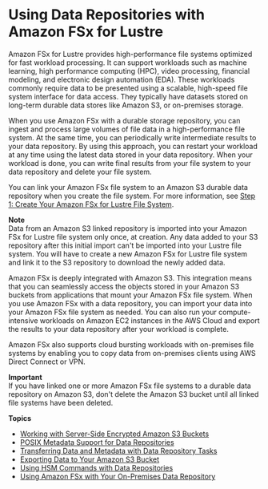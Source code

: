 # Using Data Repositories with Amazon FSx for Lustre<a name="fsx-data-repositories"></a>

Amazon FSx for Lustre provides high\-performance file systems optimized for fast workload processing\. It can support workloads such as machine learning, high performance computing \(HPC\), video processing, financial modeling, and electronic design automation \(EDA\)\. These workloads commonly require data to be presented using a scalable, high\-speed file system interface for data access\. They typically have datasets stored on long\-term durable data stores like Amazon S3, or on\-premises storage\.

When you use Amazon FSx with a durable storage repository, you can ingest and process large volumes of file data in a high\-performance file system\. At the same time, you can periodically write intermediate results to your data repository\. By using this approach, you can restart your workload at any time using the latest data stored in your data repository\. When your workload is done, you can write final results from your file system to your data repository and delete your file system\.

You can link your Amazon FSx file system to an Amazon S3 durable data repository when you create the file system\. For more information, see [Step 1: Create Your Amazon FSx for Lustre File System](getting-started-step1.md)\.

**Note**  
Data from an Amazon S3 linked repository is imported into your Amazon FSx for Lustre file system only once, at creation\. Any data added to your S3 repository after this initial import can't be imported into your Lustre file system\. You will have to create a new Amazon FSx for Lustre file system and link it to the S3 repository to download the newly added data\. 

Amazon FSx is deeply integrated with Amazon S3\. This integration means that you can seamlessly access the objects stored in your Amazon S3 buckets from applications that mount your Amazon FSx file system\. When you use Amazon FSx with a data repository, you can import your data into your Amazon FSx file system as needed\. You can also run your compute\-intensive workloads on Amazon EC2 instances in the AWS Cloud and export the results to your data repository after your workload is complete\.

Amazon FSx also supports cloud bursting workloads with on\-premises file systems by enabling you to copy data from on\-premises clients using AWS Direct Connect or VPN\.

**Important**  
If you have linked one or more Amazon FSx file systems to a durable data repository on Amazon S3, don't delete the Amazon S3 bucket until all linked file systems have been deleted\.

**Topics**
+ [Working with Server\-Side Encrypted Amazon S3 Buckets](s3-server-side-encryption-support.md)
+ [POSIX Metadata Support for Data Repositories](posix-metadata-support.md)
+ [Transferring Data and Metadata with Data Repository Tasks](data-repository-tasks.md)
+ [Exporting Data to Your Amazon S3 Bucket](export-data-repository.md)
+ [Using HSM Commands with Data Repositories](using-hsm-commands-fsxl.md)
+ [Using Amazon FSx with Your On\-Premises Data Repository](fsx-on-premises.md)